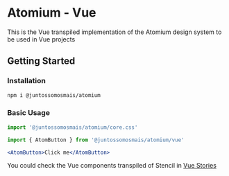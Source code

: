 # Atomium - Vue

This is the Vue transpiled implementation of the Atomium design system to be used in Vue projects

## Getting Started

### Installation

```bash
npm i @juntossomosmais/atomium
```

### Basic Usage

```jsx
import '@juntossomosmais/atomium/core.css'

import { AtomButton } from '@juntossomosmais/atomium/vue'

<AtomButton>Click me</AtomButton>
```

You could check the Vue components transpiled of Stencil in [Vue Stories](https://juntossomosmais.github.io/atomium/?path=/docs/Vue_introduction--docs)
